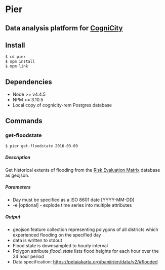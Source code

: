 Pier
====
## Data analysis platform for [CogniCity](https://github.com/smart-facility/cognicity-server)

## Install
```sh
$ cd pier
$ npm install
$ npm link
```

## Dependencies
* Node >= v4.4.5
* NPM >= 3.10.5
* Local copy of cognicity-rem Postgres database

## Commands
### get-floodstate
```sh
$ pier get-floodstate 2016-03-09
```
##### Description
Get historical extents of flooding from the [Risk Evaluation Matrix](https://github.com/smart-facility/cognicity-rem-server) database as geojson.

##### Parameters
* Day must be specified as a ISO 8601 date [YYYY-MM-DD]
* -e [optional] - explode time series into multiple attributes

##### Output
* geojson feature collection representing polygons of all districts which experienced flooding on the specified day
* data is written to stdout
* Flood state is downsampled to hourly interval
* Polygon attribute *flood_state* lists flood heights for each hour over the 24 hour period
* Data specification: https://petajakarta.org/banjir/en/data/v2/#flooded
